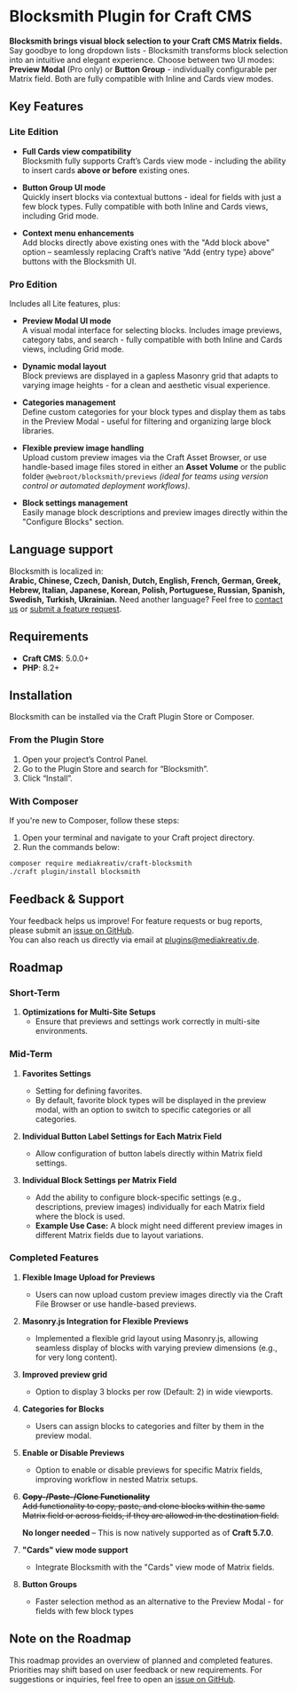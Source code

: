 # Blocksmith Plugin for Craft CMS

**Blocksmith brings visual block selection to your Craft CMS Matrix fields.**  
Say goodbye to long dropdown lists - Blocksmith transforms block selection into an intuitive and elegant experience. Choose between two UI modes: **Preview Modal** (Pro only) or **Button Group** - individually configurable per Matrix field. Both are fully compatible with Inline and Cards view modes.

## Key Features

### Lite Edition

- **Full Cards view compatibility**  
Blocksmith fully supports Craft’s Cards view mode - including the ability to insert cards **above or before** existing ones.

- **Button Group UI mode**  
Quickly insert blocks via contextual buttons - ideal for fields with just a few block types. Fully compatible with both Inline and Cards views, including Grid mode.

- **Context menu enhancements**  
Add blocks directly above existing ones with the "Add block above" option – seamlessly replacing Craft’s native “Add {entry type} above” buttons with the Blocksmith UI.



### Pro Edition

Includes all Lite features, plus:

- **Preview Modal UI mode**  
A visual modal interface for selecting blocks. Includes image previews, category tabs, and search - fully compatible with both Inline and Cards views, including Grid mode.

- **Dynamic modal layout**  
Block previews are displayed in a gapless Masonry grid that adapts to varying image heights - for a clean and aesthetic visual experience.

 - **Categories management**  
 Define custom categories for your block types and display them as tabs in the Preview Modal - useful for filtering and organizing large block libraries.

- **Flexible preview image handling**  
Upload custom preview images via the Craft Asset Browser, or use handle-based image files stored in either an **Asset Volume** or the public folder `@webroot/blocksmith/previews` *(ideal for teams using version control or automated deployment workflows)*.

- **Block settings management**  
Easily manage block descriptions and preview images directly within the "Configure Blocks" section.

## Language support

Blocksmith is localized in:  
**Arabic, Chinese, Czech, Danish, Dutch, English, French, German, Greek, Hebrew, Italian, Japanese, Korean, Polish, Portuguese, Russian, Spanish, Swedish, Turkish, Ukrainian.** Need another language? Feel free to [contact us](mailto:plugins@mediakreativ.de) or [submit a feature request](https://github.com/mediakreativ/craft-blocksmith/issues).

## Requirements

- **Craft CMS**: 5.0.0+
- **PHP**: 8.2+

## Installation

Blocksmith can be installed via the Craft Plugin Store or Composer.

### From the Plugin Store

1. Open your project’s Control Panel.
2. Go to the Plugin Store and search for “Blocksmith”.
3. Click “Install”.

### With Composer

If you're new to Composer, follow these steps:

1. Open your terminal and navigate to your Craft project directory.
2. Run the commands below:

```bash
composer require mediakreativ/craft-blocksmith
./craft plugin/install blocksmith
```

## Feedback & Support

Your feedback helps us improve! For feature requests or bug reports, please submit an [issue on GitHub](https://github.com/mediakreativ/craft-blocksmith/issues).  
You can also reach us directly via email at [plugins@mediakreativ.de](mailto:plugins@mediakreativ.de).

## Roadmap

### Short-Term

1. **Optimizations for Multi-Site Setups**
   - Ensure that previews and settings work correctly in multi-site environments.

### Mid-Term

1. **Favorites Settings**
   - Setting for defining favorites.
   - By default, favorite block types will be displayed in the preview modal, with an option to switch to specific categories or all categories.

2. **Individual Button Label Settings for Each Matrix Field**
   - Allow configuration of button labels directly within Matrix field settings.

3. **Individual Block Settings per Matrix Field**
   - Add the ability to configure block-specific settings (e.g., descriptions, preview images) individually for each Matrix field where the block is used.
   - **Example Use Case:** A block might need different preview images in different Matrix fields due to layout variations.

### Completed Features

1. **Flexible Image Upload for Previews**

   - Users can now upload custom preview images directly via the Craft File Browser or use handle-based previews.

2. **Masonry.js Integration for Flexible Previews**

   - Implemented a flexible grid layout using Masonry.js, allowing seamless display of blocks with varying preview dimensions (e.g., for very long content).

3. **Improved preview grid**

   - Option to display 3 blocks per row (Default: 2) in wide viewports.

4. **Categories for Blocks**

   - Users can assign blocks to categories and filter by them in the preview modal.

5. **Enable or Disable Previews**

   - Option to enable or disable previews for specific Matrix fields, improving workflow in nested Matrix setups.

6. ~~**Copy-/Paste-/Clone Functionality**~~  
   ~~Add functionality to copy, paste, and clone blocks within the same Matrix field or across fields, if they are allowed in the destination field.~~

   **No longer needed** – This is now natively supported as of **Craft 5.7.0**.

7. **"Cards" view mode support**
   - Integrate Blocksmith with the "Cards" view mode of Matrix fields.
  
8. **Button Groups**
   - Faster selection method as an alternative to the Preview Modal - for fields with few block types

## Note on the Roadmap

This roadmap provides an overview of planned and completed features. Priorities may shift based on user feedback or new requirements. For suggestions or inquiries, feel free to open an [issue on GitHub](https://github.com/mediakreativ/craft-blocksmith/issues).
